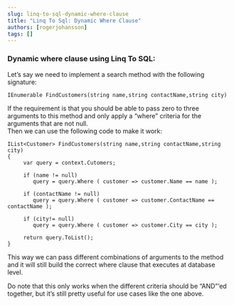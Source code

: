 ```yaml
---
slug: linq-to-sql-dynamic-where-clause
title: "Linq To Sql: Dynamic Where Clause"
authors: [rogerjohansson]
tags: []
---
```

### Dynamic where clause using Linq To SQL:

<!-- truncate -->

Let’s say we need to implement a search method with the following signature:

    IEnumerable FindCustomers(string name,string contactName,string city)

If the requirement is that you should be able to pass zero to three arguments to this method and only apply a “where” criteria for the arguments that are not null.  
Then we can use the following code to make it work: 

```
IList<Customer> FindCustomers(string name,string contactName,string city)
{
     var query = context.Cutomers;

     if (name != null)
        query = query.Where ( customer => customer.Name == name );

     if (contactName != null)
        query = query.Where ( customer => customer.ContactName == contactName );

     if (city!= null)
        query = query.Where ( customer => customer.City == city );

     return query.ToList();
}
```

This way we can pass different combinations of arguments to the method and it will still build the correct where clause that executes at database level.

Do note that this only works when the different criteria should be “AND”‘ed together, but it’s still pretty useful for use cases like the one above.
